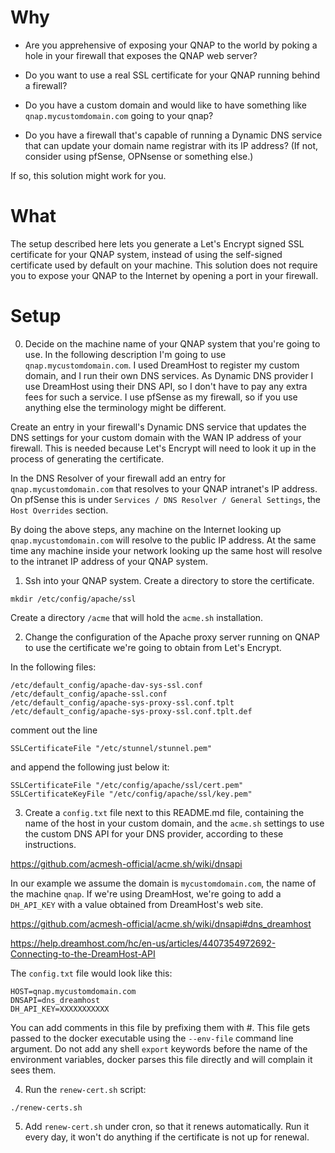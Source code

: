 # Why

- Are you apprehensive of exposing your QNAP to the world by poking a
hole in your firewall that exposes the QNAP web server?

- Do you want to use a real SSL certificate for your QNAP running
behind a firewall?

- Do you have a custom domain and would like to have something like
`qnap.mycustomdomain.com` going to your qnap?

- Do you have a firewall that's capable of running a Dynamic DNS
service that can update your domain name registrar with its IP
address? (If not, consider using pfSense, OPNsense or something else.)

If so, this solution might work for you.

# What

The setup described here lets you generate a Let's Encrypt signed SSL
certificate for your QNAP system, instead of using the self-signed
certificate used by default on your machine. This solution does not
require you to expose your QNAP to the Internet by opening a port in
your firewall.

# Setup

0. Decide on the machine name of your QNAP system that you're going to
   use. In the following description I'm going to use
   `qnap.mycustomdomain.com`. I used DreamHost to register my custom
   domain, and I run their own DNS services. As Dynamic DNS provider I
   use DreamHost using their DNS API, so I don't have to pay any extra
   fees for such a service. I use pfSense as my firewall, so if you
   use anything else the terminology might be different.

Create an entry in your firewall's Dynamic DNS service that updates
the DNS settings for your custom domain with the WAN IP address of
your firewall. This is needed because Let's Encrypt will need to look
it up in the process of generating the certificate.

In the DNS Resolver of your firewall add an entry for
`qnap.mycustomdomain.com` that resolves to your QNAP intranet's IP
address. On pfSense this is under `Services / DNS Resolver / General
Settings`, the `Host Overrides` section.

By doing the above steps, any machine on the Internet looking up
`qnap.mycustomdomain.com` will resolve to the public IP address. At the
same time any machine inside your network looking up the same host
will resolve to the intranet IP address of your QNAP system.

1. Ssh into your QNAP system. Create a directory to store the certificate.

```
mkdir /etc/config/apache/ssl
```

Create a directory `/acme` that will hold the `acme.sh` installation.

2. Change the configuration of the Apache proxy server running on QNAP
to use the certificate we're going to obtain from Let's Encrypt.

In the following files:

```
/etc/default_config/apache-dav-sys-ssl.conf
/etc/default_config/apache-ssl.conf
/etc/default_config/apache-sys-proxy-ssl.conf.tplt
/etc/default_config/apache-sys-proxy-ssl.conf.tplt.def
```

comment out the line

```
SSLCertificateFile "/etc/stunnel/stunnel.pem"
```

and append the following just below it:

```
SSLCertificateFile "/etc/config/apache/ssl/cert.pem"
SSLCertificateKeyFile "/etc/config/apache/ssl/key.pem"
```

3. Create a `config.txt` file next to this README.md file, containing
the name of the host in your custom domain, and the `acme.sh` settings
to use the custom DNS API for your DNS provider, according to these
instructions.

https://github.com/acmesh-official/acme.sh/wiki/dnsapi

In our example we assume the domain is `mycustomdomain.com`, the name
of the machine `qnap`. If we're using DreamHost, we're going to add a
`DH_API_KEY` with a value obtained from DreamHost's web site.

https://github.com/acmesh-official/acme.sh/wiki/dnsapi#dns_dreamhost

https://help.dreamhost.com/hc/en-us/articles/4407354972692-Connecting-to-the-DreamHost-API

The `config.txt` file would look like this:

```
HOST=qnap.mycustomdomain.com
DNSAPI=dns_dreamhost
DH_API_KEY=XXXXXXXXXXX
```

You can add comments in this file by prefixing them with #. This file
gets passed to the docker executable using the `--env-file` command
line argument. Do not add any shell `export` keywords before the name
of the environment variables, docker parses this file directly and
will complain it sees them.

4. Run the `renew-cert.sh` script:

```
./renew-certs.sh
```

5. Add `renew-cert.sh` under cron, so that it renews
   automatically. Run it every day, it won't do anything if the
   certificate is not up for renewal.
